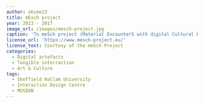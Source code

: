 ```yaml
---
author: akimo13
title: mEsch project
year: 2013 - 2017
image_url: /images/mesch-project.jpg
caption: 'Το meSch project (Material EncounterS with digital Cultural Heritage) ήταν ένα χρηματοδοτούμενο από την Ε.Ε. πρόγραμμα που είχε ως στόχο τη σχεδίασση, ανάπτυξη και αξιοποίηση εργαλείων για τη δημιουργία απτών διαδραστικών εμπειριών οι οποίες συνδυάζουν το φυσκό χώρο των μουσείων με τις ψηφιακές πληροφορίες. Με τη χρήση του meSch toolkit υπεύθυνοι μουσείων και εκθέσεων μπορούσαν να δημιουργήσουν πρωτότυπους τρόπους αλληλεπίδρασης με τα εκθέματα με τη χρήση ψηφιακών διαδραστικών τεχνολογιών.'
license_url: 'https://www.mesch-project.eu/'
license_text: Courtesy of the meSch Project
categories:
  - Digital artefacts
  - Tangible interraction
  - Art & Culture
tags:
  - Sheffield Hallam University
  - Interaction Design Centre
  - MUSEON 
---
```

